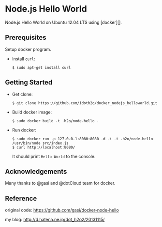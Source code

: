 # Node.js Hello World

Node.js Hello World on Ubuntu 12.04 LTS using [docker][].

## Prerequisites

Setup docker program.

-   Install `curl`:

        $ sudo apt-get install curl

## Getting Started

-   Get clone:

        $ git clone https://github.com/idoth2o/docker_nodejs_helloworld.git

-   Build docker image:

        $ sudo docker build -t .h2o/node-hello .

-   Run docker:

        $ sudo docker run -p 127.0.0.1:8080:8080 -d -i -t .h2o/node-hello /usr/bin/node src/index.js
        $ curl http://localhost:8080/

    It should print `Hello World` to the console.

## Acknowledgements

Many thanks to @gasi and @dotCloud team for docker.


## Reference

original code:	https://github.com/gasi/docker-node-hello

my blog:	http://d.hatena.ne.jp/dot_h2o2/20131115/

	
